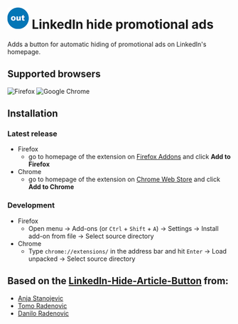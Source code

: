 # ![Linkedin hide promotional ads logo](src/icons/icon48x48.png) LinkedIn hide promotional ads

Adds a button for automatic hiding of promotional ads on LinkedIn's homepage. 

## Supported browsers
![Firefox](https://upload.wikimedia.org/wikipedia/commons/thumb/6/67/Firefox_Logo%2C_2017.svg/64px-Firefox_Logo%2C_2017.svg.png)
![Google Chrome](https://upload.wikimedia.org/wikipedia/commons/thumb/a/a5/Google_Chrome_icon_%28September_2014%29.svg/64px-Google_Chrome_icon_%28September_2014%29.svg.png)

## Installation
### Latest release
* Firefox
  * go to homepage of the extension on [Firefox Addons](https://addons.mozilla.org/en-US/firefox/addon/linkedout-auto-hide-promos) and click **Add to Firefox**
* Chrome
  * go to homepage of the extension on 
[Chrome Web Store](https://chrome.google.com/webstore/detail/ggpfkaknfckpihiphiilfhkpoocijgei) 
and click **Add to Chrome**

### Development
* Firefox
  * Open menu -> Add-ons (or `Ctrl` + `Shift` + `A`) -> Settings -> Install add-on from file -> Select source directory
* Chrome
  * Type `chrome://extensions/` in the address bar and hit `Enter` -> Load unpacked -> Select source directory

## Based on the [LinkedIn-Hide-Article-Button](https://github.com/daniloradenovic/linkedin-hide-article-button) from:
* [Anja Stanojevic](https://www.linkedin.com/in/anja-stanojevic-459a5631/)
* [Tomo Radenovic](https://www.linkedin.com/in/tomo-radenovic-a59a4971/)
* [Danilo Radenovic](https://www.daniloradenovic.com)
